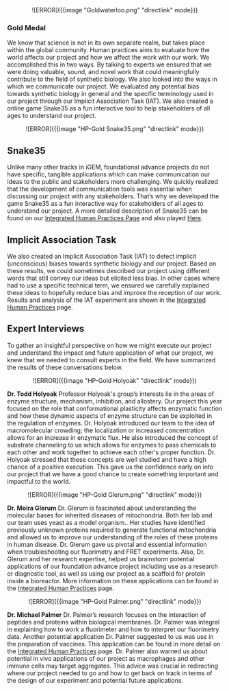 <center> ![ERROR]({{image "Goldwaterloo.png" "directlink" mode}}) </center>

### **Gold Medal** ###


We know that science is not in its own separate realm, but takes place within the global community. Human practices aims to evaluate how the world affects our project and how we affect the work with our work. We accomplished this in two ways. By talking to experts we ensured that we were doing valuable, sound, and novel work that could meaningfully contribute to the field of synthetic biology. We also looked into the ways in which we communicate our project. We evaluated any potential bias towards synthetic biology in general and the specific terminology used in our project through our Implicit Association Task (IAT). We also created a online game Snake35 as a fun interactive tool to help stakeholders of all ages to understand our project.

<center> ![ERROR]({{image "HP-Gold Snake35.png" "directlink" mode}}) </center>

## Snake35

Unlike many other tracks in iGEM, foundational advance projects do not have specific, tangible applications which can make communication our ideas to the public and stakeholders more challenging. We quickly realized  that the development of communication tools was essential when discussing our project with any stakeholders. That’s why we developed the game Snake35 as a fun interactive way for stakeholders of all ages to understand our project. A more detailed description of Snake35 can be found on our [Integrated Human Practices Page](http://2017.igem.org/Team:Waterloo/Integrated_Practices) and also played  [Here](http://2017.igem.org/Team:Waterloo/Snake35).

## Implicit Association Task

We also created an Implicit Association Task (IAT) to detect implicit (unconscious) biases towards synthetic biology and our project. Based on these results, we could sometimes described our project using different words that still convey our ideas but elicited less bias. In other cases where had to use a specific technical term, we ensured we carefully explained these ideas to hopefully reduce bias and improve the reception of our work. Results and analysis of the IAT experiment are shown in the [Integrated Human Practices](http://2017.igem.org/Team:Waterloo/Integrated_Practices) page.

## Expert Interviews

To gather an insightful perspective on how we might execute our project and understand the impact and future application of what our project, we knew that we needed to consult experts in the field. We have summarized the results of these conversations below.

<center> ![ERROR]({{image "HP-Gold Holyoak" "directlink" mode}}) </center>

**Dr. Todd Holyoak**
Professor Holyoak's group’s interests lie in the areas of enzyme structure, mechanism, inhibition, and allostery. Our project this year focused on the role that conformational plasticity affects enzymatic function and how these dynamic aspects of enzyme structure can be exploited in the regulation of enzymes. Dr. Holyoak introduced our team to the idea of macromolecular crowding; the localization or increased concentration allows for an increase in enzymatic flux. He also introduced the concept of substrate channeling to us which allows for enzymes to pass chemicals to each other and work together to achieve each other's proper function.
Dr. Holyoak stressed that these concepts are well studied and have a high chance of a positive execution. This gave us the confidence early on into our project that we have a good chance to create something important and impactful to the world.

<center>![ERROR]({{image "HP-Gold Glerum.png" "directlink" mode}}) </center>

**Dr. Moira Glerum**
Dr. Glerum is fascinated about understanding the molecular bases for inherited diseases of mitochondria. Both her lab and our team uses yeast as a model organism.. Her studies have identified previously unknown proteins required to generate functional mitochondria and allowed us to improve our understanding of the roles of these proteins in human disease. Dr. Glerum gave us pivotal and essential information when troubleshooting our fluorimetry and FRET experiments. Also, Dr. Glerum and her research expertise, helped us brainstorm potential applications of our foundation advance project including use as a research or diagnostic tool, as well as using our project as a scaffold for protein inside a bioreactor. More information on these applications can be found in the [Integrated Human Practices](http://2017.igem.org/Team:Waterloo/Integrated_Practices) page.

<center> ![ERROR]({{image "HP-Gold Palmer.png" "directlink" mode}}) </center>

**Dr. Michael Palmer**
Dr. Palmer’s research focuses on the interaction of peptides and proteins within biological membranes. Dr. Palmer was integral in explaining how to work a fluorimeter and how to interpret our fluorimetry data. Another potential application Dr. Palmer suggested to us was use in the preparation of vaccines. This application can be found in more detail on the [Integrated Human Practices](http://2017.igem.org/Team:Waterloo/Integrated_Practices) page. Dr. Palmer also warned us about potential in vivo applications of our project as macrophages and other immune cells may target aggregates. This advice was crucial in redirecting where our project needed to go and how to get back on track in terms of the design of our experiment and potential future applications.
